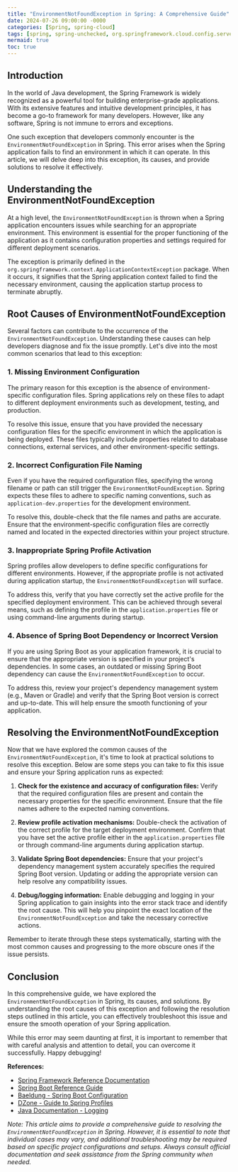 ```yaml
---
title: "EnvironmentNotFoundException in Spring: A Comprehensive Guide"
date: 2024-07-26 09:00:00 -0000
categories: [Spring, spring-cloud]
tags: [spring, spring-unchecked, org.springframework.cloud.config.server.environment]
mermaid: true
toc: true
---
```



## Introduction

In the world of Java development, the Spring Framework is widely recognized as a powerful tool for building enterprise-grade applications. With its extensive features and intuitive development principles, it has become a go-to framework for many developers. However, like any software, Spring is not immune to errors and exceptions.

One such exception that developers commonly encounter is the `EnvironmentNotFoundException` in Spring. This error arises when the Spring application fails to find an environment in which it can operate. In this article, we will delve deep into this exception, its causes, and provide solutions to resolve it effectively.

## Understanding the EnvironmentNotFoundException

At a high level, the `EnvironmentNotFoundException` is thrown when a Spring application encounters issues while searching for an appropriate environment. This environment is essential for the proper functioning of the application as it contains configuration properties and settings required for different deployment scenarios.

The exception is primarily defined in the `org.springframework.context.ApplicationContextException` package. When it occurs, it signifies that the Spring application context failed to find the necessary environment, causing the application startup process to terminate abruptly.

## Root Causes of EnvironmentNotFoundException

Several factors can contribute to the occurrence of the `EnvironmentNotFoundException`. Understanding these causes can help developers diagnose and fix the issue promptly. Let's dive into the most common scenarios that lead to this exception:

### 1. Missing Environment Configuration

The primary reason for this exception is the absence of environment-specific configuration files. Spring applications rely on these files to adapt to different deployment environments such as development, testing, and production.

To resolve this issue, ensure that you have provided the necessary configuration files for the specific environment in which the application is being deployed. These files typically include properties related to database connections, external services, and other environment-specific settings.

### 2. Incorrect Configuration File Naming

Even if you have the required configuration files, specifying the wrong filename or path can still trigger the `EnvironmentNotFoundException`. Spring expects these files to adhere to specific naming conventions, such as `application-dev.properties` for the development environment.

To resolve this, double-check that the file names and paths are accurate. Ensure that the environment-specific configuration files are correctly named and located in the expected directories within your project structure.

### 3. Inappropriate Spring Profile Activation

Spring profiles allow developers to define specific configurations for different environments. However, if the appropriate profile is not activated during application startup, the `EnvironmentNotFoundException` will surface.

To address this, verify that you have correctly set the active profile for the specified deployment environment. This can be achieved through several means, such as defining the profile in the `application.properties` file or using command-line arguments during startup.

### 4. Absence of Spring Boot Dependency or Incorrect Version

If you are using Spring Boot as your application framework, it is crucial to ensure that the appropriate version is specified in your project's dependencies. In some cases, an outdated or missing Spring Boot dependency can cause the `EnvironmentNotFoundException` to occur.

To address this, review your project's dependency management system (e.g., Maven or Gradle) and verify that the Spring Boot version is correct and up-to-date. This will help ensure the smooth functioning of your application.

## Resolving the EnvironmentNotFoundException

Now that we have explored the common causes of the `EnvironmentNotFoundException`, it's time to look at practical solutions to resolve this exception. Below are some steps you can take to fix this issue and ensure your Spring application runs as expected:

1. **Check for the existence and accuracy of configuration files:** Verify that the required configuration files are present and contain the necessary properties for the specific environment. Ensure that the file names adhere to the expected naming conventions.

2. **Review profile activation mechanisms:** Double-check the activation of the correct profile for the target deployment environment. Confirm that you have set the active profile either in the `application.properties` file or through command-line arguments during application startup.

3. **Validate Spring Boot dependencies:** Ensure that your project's dependency management system accurately specifies the required Spring Boot version. Updating or adding the appropriate version can help resolve any compatibility issues.

4. **Debug/logging information:** Enable debugging and logging in your Spring application to gain insights into the error stack trace and identify the root cause. This will help you pinpoint the exact location of the `EnvironmentNotFoundException` and take the necessary corrective actions.

Remember to iterate through these steps systematically, starting with the most common causes and progressing to the more obscure ones if the issue persists.

## Conclusion

In this comprehensive guide, we have explored the `EnvironmentNotFoundException` in Spring, its causes, and solutions. By understanding the root causes of this exception and following the resolution steps outlined in this article, you can effectively troubleshoot this issue and ensure the smooth operation of your Spring application.

While this error may seem daunting at first, it is important to remember that with careful analysis and attention to detail, you can overcome it successfully. Happy debugging!

**References:**

- [Spring Framework Reference Documentation](https://docs.spring.io/spring-framework/docs/current/reference/html/)
- [Spring Boot Reference Guide](https://docs.spring.io/spring-boot/docs/current/reference/html/)
- [Baeldung - Spring Boot Configuration](https://www.baeldung.com/spring-boot-configuration)
- [DZone - Guide to Spring Profiles](https://dzone.com/articles/guide-to-spring-boot-database-management-with-h2)
- [Java Documentation - Logging](https://docs.oracle.com/en/java/javase/14/core/java-logging-overview.html)

*Note: This article aims to provide a comprehensive guide to resolving the `EnvironmentNotFoundException` in Spring. However, it is essential to note that individual cases may vary, and additional troubleshooting may be required based on specific project configurations and setups. Always consult official documentation and seek assistance from the Spring community when needed.*